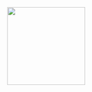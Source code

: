 
<div>
  <a href="https://github.com/gabriel-scheffer">
  <img height="180em" src="https://github-readme-stats.vercel.app/api?username=GabrielScheffer&show_icons=true&theme=gruvbox&include_all_commits=true&count_private=true"/>
</div>


